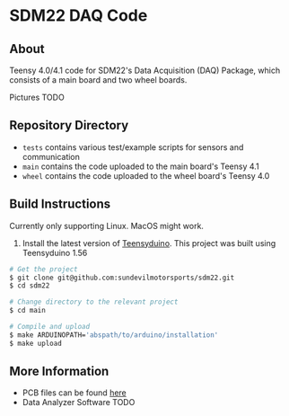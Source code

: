 # SDM22 DAQ Code
## About
Teensy 4.0/4.1 code for SDM22's Data Acquisition (DAQ) Package, which consists of a main board and two wheel boards.

Pictures TODO
## Repository Directory
- `tests` contains various test/example scripts for sensors and communication
- `main` contains the code uploaded to the main board's Teensy 4.1
- `wheel` contains the code uploaded to the wheel board's Teensy 4.0
## Build Instructions
Currently only supporting Linux. MacOS might work.

1. Install the latest version of [Teensyduino](https://www.pjrc.com/teensy/td_download.html).
This project was built using Teensyduino 1.56
```bash
# Get the project
$ git clone git@github.com:sundevilmotorsports/sdm22.git
$ cd sdm22

# Change directory to the relevant project
$ cd main

# Compile and upload
$ make ARDUINOPATH='abspath/to/arduino/installation'
$ make upload
```
## More Information
- PCB files can be found [here](https://github.com/sundevilmotorsports/pcb-dev)
- Data Analyzer Software TODO
